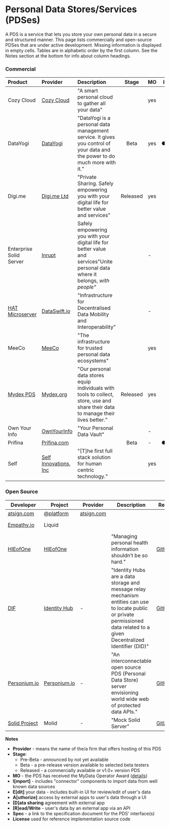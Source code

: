 # Personal Data Stores/Services (PDSes)

A PDS is a service that lets you store your own personal data in a secure and structured manner. This page lists commercially and open-source PDSes that are under active development. Missing information is displayed in empty cells. Tables are in alphabetic order by the first column. See the Notes section at the bottom for info about column headings.

### Commercial

| Product                                            | Provider                                  | Description                       | Stage    | MO | I                                                 | E                                                 | A                                                 | D                                               | R                                               | Spec  |
| :------------------------------------------------- | :---------------------------------------- | :--------- | :----: | :----------------------------------------------------------- | -------------------------------------------------- | -------------------------------------------------- | -------------------------------------------------- | -------------------------------------------------- | -------------------------------------------------- | -------------------------------------------------- |
| Cozy Cloud                                         | [Cozy Cloud](https://cozy.io/en/)         | "A smart personal cloud to gather all your data" |            |  yes   |              |              |     |     | ● |     |
| DataYogi | [DataYogi](https://datayogi.me) | "DataYogi is a personal data management service. It gives you control of your data and the power to do much more with it." | Beta | yes | ●︎ | ● | ●︎ | ●︎ | ● |  |
| Digi.me | [Digi.me Ltd](https://digi.me) | "Private Sharing. Safely empowering you with your digital life for better value and services" | Released | yes |  |  |  |  | ●︎ |  |
| Enterprise Solid Server | [Inrupt](https://inrupt.com) | Safely empowering you with your digital life for better value and services"Unite personal data where it belongs, *with people"* | | - |  |  |  |  | ●︎ | [Solid](https://github.com/solid/solid-spec) |
| [HAT Microserver](https://www.hubofallthings.com/) | [DataSwift.io](https://www.dataswift.io/) | "Infrastructure for Decentralised Data Mobility and Interoperability" |            |   -    |  |  |  |  | ● |      |
| MeeCo						     | [MeeCo](https://MeeCo.me)		 | "The infrastructure for trusted personal data ecosystems"	|            |  yes   |     |     | ● |   | ● | [API-of-Me](https://docs.meeco.me/) |
| [Mydex PDS](https://mydex.org/platform-services/#personal-data-store) | [Mydex.org](https://mydex.org/) 		 | "Our personal data stores equip individuals with tools to collect, store, use and share their data to manage their lives better." |  Released  |  yes   |  |  |  |  | ● |      |
| Own Your Info 				     | [OwnYourInfo](https://www.ownyourinfo.com/) | "Your Personal Data Vault" |            | - |                                    |                                    |                                    |                                    |                                    |  |
| Prifina                                            | [Prifina.com](http://Prifina.com)         |          |    Beta    |   -    | ● |                                                              |                                                              |                                                              | ● |  |
| Self             				     | [Self Innovations, Inc](SelfInnovations.ai) | "[T]he first full stack solution for human centric technology." |	      |  yes   |  |  |  |  |  |  |

### Open Source

| Developer                                 | Project                                                      | Provider                         | Description                                                  | Repo                                                         |  MO  | I    | E    | A    | D    | R    | Spec                                                         | License    |
| ----------------------------------------- | ------------------------------------------------------------ | -------------------------------- | ------------------------------------------------------------ | ------------------------------------------------------------ | :--: | ---- | ---- | ---- | ---- | ---- | ------------------------------------------------------------ | ---------- |
| [atsign.com](https://atsign.com)          | [@platform](https://atsign.dev/)                             | [atsign.com](https://atsign.com) |                                                              |                                                              |  -   |      |      |      |      |      | @platform                                                    |            |
| [Empathy.io](http://empathy.io)           | Liquid                                                       |                                  |                                                              |                                                              |      |      |      |      |      |      | Liquid                                                       | Apache 2.0 |
| [HIEofOne](https://hieofone.com/)         | [HIEofOne](https://hieofone.com/)                            |                                  | "Managing personal health information shouldn’t be so hard." | [GitHub](https://github.com/HIEofOne)                        |  -   |      |      |      |      |      |                                                              | MIT        |
| [DIF](https://identity.foundation/)       | [Identity Hub](https://identity.foundation/identity-hub/spec/) | -                                | "Identity Hubs are a data storage and message relay mechanism entities can use to locate public or private permissioned data related to a given Decentralized Identifier (DID)" | [GitHub](https://github.com/decentralized-identity/identity-hub) |  -   | -    | -    |      |      | ●    | [Identity Hub](https://identity.foundation/identity-hub/spec/) |            |
| [Personium.io](https://personium.io)      | [Personium.io](https://personium.io)                         | -                                | "An interconnectable open source PDS (Personal Data Store) server envisioning world wide web of protected data APIs." | [GitHub](https://github.com/personium/)                      | yes  |      |      |      |      |      |                                                              | Apache 2.0 |
| [Solid Project](https://solidproject.org) | Molid                                                        | -                                | "Mock Solid Server"                                          | [GitLab](https://gitlab.com/angelo-v/molid-mock-solid-server) |  -   |      |      |      |      |      | [Solid](https://github.com/solid/solid-spec)                 | MIT        |

**Notes**

- **Provider** - means the name of the/a firm that offers hosting of this PDS 
- **Stage**:
  - Pre-Beta - announced by not yet available
  - Beta - a pre-release version available to selected beta testers
  - Released - a commercially available or v1.0+ version PDS
- **MO** - the PDS has received the MyData Operator Award ([details](https://mydata.org/mydata-operators/award/))
- **I[mport]** - includes "connector" components to import data from well known data sources 
- **E[dit]** your data - includes built-in UI for review/edit of user's data
- **A[uthorize]** access by external apps to user's data through a UI
- **[D]ata sharing** agreement with external app
- **[R]ead/Write** - user's data by an external app via an API
- **Spec** - a link to the specification document for the PDS' interface(s)
- **License** used for reference implementation source code
